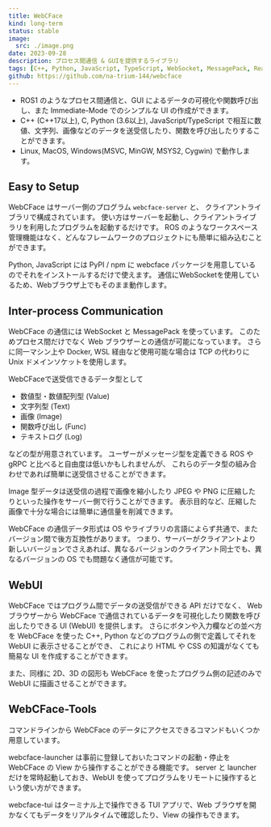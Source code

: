 ```yaml
---
title: WebCFace
kind: long-term
status: stable
image:
  src: ./image.png
date: 2023-09-28
description: プロセス間通信 & GUIを提供するライブラリ
tags: [C++, Python, JavaScript, TypeScript, WebSocket, MessagePack, React]
github: https://github.com/na-trium-144/webcface
---
```


- ROS1 のようなプロセス間通信と、GUI によるデータの可視化や関数呼び出し、また Immediate-Mode でのシンプルな UI の作成ができます。
- C++ (C++17以上), C, Python (3.6以上), JavaScript/TypeScript で相互に数値、文字列、画像などのデータを送受信したり、関数を呼び出したりすることができます。
- Linux, MacOS, Windows(MSVC, MinGW, MSYS2, Cygwin) で動作します。

## Easy to Setup

WebCFace はサーバー側のプログラム `webcface-server` と、 クライアントライブラリで構成されています。 使い方はサーバーを起動し、クライアントライブラリを利用したプログラムを起動するだけです。 ROS のようなワークスペース管理機能はなく、どんなフレームワークのプロジェクトにも簡単に組み込むことができます。

Python, JavaScript には PyPI / npm に webcface パッケージを用意しているのでそれをインストールするだけで使えます。 通信にWebSocketを使用しているため、Webブラウザ上でもそのまま動作します。

## Inter-process Communication

WebCFace の通信には WebSocket と MessagePack を使っています。 このためプロセス間だけでなく Web ブラウザーとの通信が可能になっています。 さらに同一マシン上や Docker, WSL 経由など使用可能な場合は TCP の代わりに Unix ドメインソケットを使用します。

WebCFaceで送受信できるデータ型として

- 数値型・数値配列型 (Value)
- 文字列型 (Text)
- 画像 (Image)
- 関数呼び出し (Func)
- テキストログ (Log)

などの型が用意されています。 ユーザーがメッセージ型を定義できる ROS や gRPC と比べると自由度は低いかもしれませんが、 これらのデータ型の組み合わせであれば簡単に送受信させることができます。

Image 型データは送受信の過程で画像を縮小したり JPEG や PNG に圧縮したりといった操作をサーバー側で行うことができます。 表示目的など、圧縮した画像で十分な場合には簡単に通信量を削減できます。

WebCFace の通信データ形式は OS やライブラリの言語によらず共通で、またバージョン間で後方互換性があります。 つまり、サーバーがクライアントより新しいバージョンでさえあれば、異なるバージョンのクライアント同士でも、異なるバージョンの OS でも問題なく通信が可能です。

## WebUI

WebCFace ではプログラム間でデータの送受信ができる API だけでなく、 Web ブラウザーから WebCFace で通信されているデータを可視化したり関数を呼び出したりできる UI (WebUI) を提供します。 さらにボタンや入力欄などの並べ方を WebCFace を使った C++, Python などのプログラムの側で定義してそれを WebUI に表示させることができ、 これにより HTML や CSS の知識がなくても簡易な UI を作成することができます。

また、同様に 2D、3D の図形も WebCFace を使ったプログラム側の記述のみで WebUI に描画させることができます。

## WebCFace-Tools

コマンドラインから WebCFace のデータにアクセスできるコマンドもいくつか用意しています。

webcface-launcher は事前に登録しておいたコマンドの起動・停止を WebCFace の View から操作することができる機能です。 server と launcher だけを常時起動しておき、WebUI を使ってプログラムをリモートに操作するという使い方ができます。

webcface-tui はターミナル上で操作できる TUI アプリで、Web ブラウザを開かなくてもデータをリアルタイムで確認したり、View の操作もできます。
